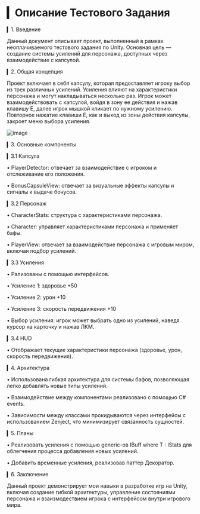 # ▎Описание Тестового Задания

▎1. Введение

Данный документ описывает проект, выполненный в рамках неоплачиваемого тестового задания по Unity. Основная цель — создание системы усилений для персонажа, доступных через взаимодействие с капсулой.

▎2. Общая концепция

Проект включает в себя капсулу, которая предоставляет игроку выбор из трех различных усилений. Усиления влияют на характеристики персонажа и могут накладываться несколько раз. Игрок может взаимодействовать с капсулой, войдя в зону ее действия и нажав клавишу E, далее игрок мышкой кликает по нужному усилению. Повторное нажатие клавиши E, как и выход из зоны действия капсулы, закроет меню выбора усиления.

![image](https://github.com/user-attachments/assets/ed67e8d3-6b0b-4623-876c-f599b6cf2e7a)


▎3. Основные компоненты

▎3.1 Капсула

  • PlayerDetector: отвечает за взаимодействие с игроком и отслеживание его положения.

  • BonusCapsuleView: отвечает за визуальные эффекты капсулы и сигналы к выдаче бонусов.

▎3.2 Персонаж

  • CharacterStats: структура с характеристиками персонажа.

  • Character: управляет характеристиками персонажа и применяет бафы.

  • PlayerView: отвечает за взаимодействие персонажа с игровым миром, включая подбор усилений.

▎3.3 Усиления

  • Рализованы с помощью интерфейсов.

  • Усиление 1: здоровье +50

  • Усиление 2: урон +10

  • Усиление 3: скорость передвижения +10

• Выбор усиления: игрок может выбрать одно из усилений, наведя курсор на карточку и нажав ЛКМ.

▎3.4 HUD

• Отображает текущие характеристики персонажа (здоровье, урон, скорость передвижения).

▎4. Архитектура

• Использована гибкая архитектура для системы бафов, позволяющая легко добавлять новые типы усилений.

• Взаимодействие между компонентами реализовано с помощью C# events.

• Зависимости между классами прокидываются через интерфейсы с использованием Zenject, что минимизирует связанность сущностей.

▎5. Планы

• Реализовать усиления с помощью generic-ов IBuff<T> where T : IStats для облегчения процесса добавления новых усилений.

• Добавить временные усиления, реализовав паттер Декоратор.

▎6. Заключение

Данный проект демонстрирует мои навыки в разработке игр на Unity, включая создание гибкой архитектуры, управление состояниями персонажа и взаизмодествием игрока с интерфейсом внутри игрового мира.
